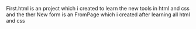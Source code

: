 First.html is an project which i created to learn the new tools in html and css
and the ther New form is an FromPage which i created after learning all html and css 
